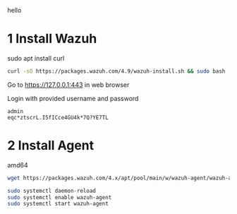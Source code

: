 hello

# 1 Install Wazuh

sudo apt install curl

```bash
curl -sO https://packages.wazuh.com/4.9/wazuh-install.sh && sudo bash ./wazuh-install.sh -a
```

Go to https://127.0.0.1:443 in web browser

Login with provided username and password
```
admin
eqc*ztscrL.I5fICce4GU4k*7Q?YE7TL
```



# 2 Install Agent


amd64
```bash
wget https://packages.wazuh.com/4.x/apt/pool/main/w/wazuh-agent/wazuh-agent_4.9.2-1_amd64.deb && sudo WAZUH_MANAGER='192.168.8.103' WAZUH_AGENT_GROUP='default' WAZUH_AGENT_NAME='client' dpkg -i ./wazuh-agent_4.9.2-1_amd64.deb

sudo systemctl daemon-reload
sudo systemctl enable wazuh-agent
sudo systemctl start wazuh-agent

```


